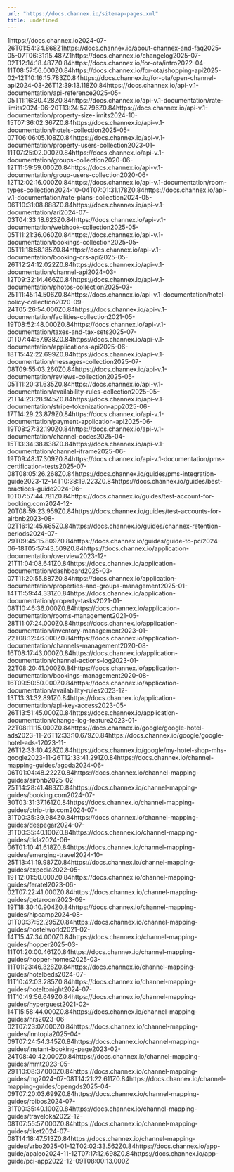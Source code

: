 ```yaml
---
url: "https://docs.channex.io/sitemap-pages.xml"
title: undefined
---
```


1https://docs.channex.io2024-07-26T01:54:34.868Z1https://docs.channex.io/about-channex-and-faq2025-05-07T06:31:15.487Z1https://docs.channex.io/changelog2025-07-02T12:14:18.487Z0.84https://docs.channex.io/for-ota/intro2022-04-11T08:57:56.000Z0.84https://docs.channex.io/for-ota/shopping-api2025-02-12T10:16:15.783Z0.84https://docs.channex.io/for-ota/open-channel-api2024-03-26T12:39:13.118Z0.84https://docs.channex.io/api-v.1-documentation/api-reference2025-05-05T11:16:30.428Z0.84https://docs.channex.io/api-v.1-documentation/rate-limits2024-06-20T13:24:57.796Z0.84https://docs.channex.io/api-v.1-documentation/property-size-limits2024-10-15T07:36:02.367Z0.84https://docs.channex.io/api-v.1-documentation/hotels-collection2025-05-07T06:06:05.108Z0.84https://docs.channex.io/api-v.1-documentation/property-users-collection2023-01-11T07:25:02.000Z0.84https://docs.channex.io/api-v.1-documentation/groups-collection2020-06-12T11:59:59.000Z0.84https://docs.channex.io/api-v.1-documentation/group-users-collection2020-06-12T12:02:16.000Z0.84https://docs.channex.io/api-v.1-documentation/room-types-collection2024-10-04T07:01:31.178Z0.84https://docs.channex.io/api-v.1-documentation/rate-plans-collection2024-05-06T10:31:08.888Z0.84https://docs.channex.io/api-v.1-documentation/ari2024-07-03T04:33:18.623Z0.84https://docs.channex.io/api-v.1-documentation/webhook-collection2025-05-05T11:21:36.060Z0.84https://docs.channex.io/api-v.1-documentation/bookings-collection2025-05-05T11:18:58.185Z0.84https://docs.channex.io/api-v.1-documentation/booking-crs-api2025-05-26T12:24:12.022Z0.84https://docs.channex.io/api-v.1-documentation/channel-api2024-03-12T09:32:14.466Z0.84https://docs.channex.io/api-v.1-documentation/photos-collection2025-03-25T11:45:14.506Z0.84https://docs.channex.io/api-v.1-documentation/hotel-policy-collection2020-09-24T05:26:54.000Z0.84https://docs.channex.io/api-v.1-documentation/facilities-collection2021-05-19T08:52:48.000Z0.84https://docs.channex.io/api-v.1-documentation/taxes-and-tax-sets2025-07-01T07:44:57.938Z0.84https://docs.channex.io/api-v.1-documentation/applications-api2025-06-18T15:42:22.699Z0.84https://docs.channex.io/api-v.1-documentation/messages-collection2025-07-08T09:55:03.260Z0.84https://docs.channex.io/api-v.1-documentation/reviews-collection2025-05-05T11:20:31.635Z0.84https://docs.channex.io/api-v.1-documentation/availability-rules-collection2025-05-21T14:23:28.945Z0.84https://docs.channex.io/api-v.1-documentation/stripe-tokenization-app2025-06-17T14:29:23.879Z0.84https://docs.channex.io/api-v.1-documentation/payment-application-api2025-06-19T08:27:32.190Z0.84https://docs.channex.io/api-v.1-documentation/channel-codes2025-04-15T13:34:38.838Z0.84https://docs.channex.io/api-v.1-documentation/channel-iframe2025-06-19T09:48:17.309Z0.84https://docs.channex.io/api-v.1-documentation/pms-certification-tests2025-07-08T08:05:26.268Z0.84https://docs.channex.io/guides/pms-integration-guide2023-12-14T10:38:19.223Z0.84https://docs.channex.io/guides/best-practices-guide2024-06-10T07:57:44.781Z0.84https://docs.channex.io/guides/test-account-for-booking.com2024-12-20T08:59:23.959Z0.84https://docs.channex.io/guides/test-accounts-for-airbnb2023-08-02T16:12:45.665Z0.84https://docs.channex.io/guides/channex-retention-periods2024-07-29T09:45:15.809Z0.84https://docs.channex.io/guides/guide-to-pci2024-06-18T05:57:43.509Z0.84https://docs.channex.io/application-documentation/overview2023-12-21T11:04:08.641Z0.84https://docs.channex.io/application-documentation/dashboard2025-03-07T11:20:55.887Z0.84https://docs.channex.io/application-documentation/properties-and-groups-management2025-01-14T11:59:44.331Z0.84https://docs.channex.io/application-documentation/property-tasks2021-01-08T10:46:36.000Z0.84https://docs.channex.io/application-documentation/rooms-management2021-05-28T11:07:24.000Z0.84https://docs.channex.io/application-documentation/inventory-management2023-01-22T08:12:46.000Z0.84https://docs.channex.io/application-documentation/channels-management2020-08-16T08:17:43.000Z0.84https://docs.channex.io/application-documentation/channel-actions-log2023-01-22T08:20:41.000Z0.84https://docs.channex.io/application-documentation/bookings-management2020-08-16T09:50:50.000Z0.84https://docs.channex.io/application-documentation/availability-rules2023-12-13T13:31:32.891Z0.84https://docs.channex.io/application-documentation/api-key-access2023-05-26T13:51:45.000Z0.84https://docs.channex.io/application-documentation/change-log-feature2023-01-22T08:11:15.000Z0.84https://docs.channex.io/google/google-hotel-ads2023-11-26T12:33:10.679Z0.84https://docs.channex.io/google/google-hotel-ads-12023-11-26T12:33:10.428Z0.84https://docs.channex.io/google/my-hotel-shop-mhs-google2023-11-26T12:33:41.291Z0.84https://docs.channex.io/channel-mapping-guides/agoda2024-06-06T01:04:48.222Z0.84https://docs.channex.io/channel-mapping-guides/airbnb2025-02-25T14:28:41.483Z0.84https://docs.channex.io/channel-mapping-guides/booking.com2024-07-30T03:31:37.161Z0.84https://docs.channex.io/channel-mapping-guides/ctrip-trip.com2024-07-31T00:35:39.984Z0.84https://docs.channex.io/channel-mapping-guides/despegar2024-07-31T00:35:40.100Z0.84https://docs.channex.io/channel-mapping-guides/dida2024-06-06T01:10:41.618Z0.84https://docs.channex.io/channel-mapping-guides/emerging-travel2024-10-25T13:41:19.987Z0.84https://docs.channex.io/channel-mapping-guides/expedia2022-05-19T12:01:50.000Z0.84https://docs.channex.io/channel-mapping-guides/feratel2023-06-02T07:22:41.000Z0.84https://docs.channex.io/channel-mapping-guides/getaroom2023-09-19T18:30:10.904Z0.84https://docs.channex.io/channel-mapping-guides/hipcamp2024-08-01T00:37:52.295Z0.84https://docs.channex.io/channel-mapping-guides/hostelworld2021-02-14T15:47:34.000Z0.84https://docs.channex.io/channel-mapping-guides/hopper2025-03-11T01:20:00.461Z0.84https://docs.channex.io/channel-mapping-guides/hopper-homes2025-03-11T01:23:46.328Z0.84https://docs.channex.io/channel-mapping-guides/hotelbeds2024-07-11T10:42:03.285Z0.84https://docs.channex.io/channel-mapping-guides/hoteltonight2024-07-11T10:49:56.649Z0.84https://docs.channex.io/channel-mapping-guides/hyperguest2021-02-14T15:58:44.000Z0.84https://docs.channex.io/channel-mapping-guides/hrs2023-06-02T07:23:07.000Z0.84https://docs.channex.io/channel-mapping-guides/inntopia2025-04-09T07:24:54.345Z0.84https://docs.channex.io/channel-mapping-guides/instant-booking-page2023-02-24T08:40:42.000Z0.84https://docs.channex.io/channel-mapping-guides/mmt2023-05-29T10:08:37.000Z0.84https://docs.channex.io/channel-mapping-guides/mg2024-07-08T14:21:22.611Z0.84https://docs.channex.io/channel-mapping-guides/opengds2025-04-09T07:20:03.699Z0.84https://docs.channex.io/channel-mapping-guides/roibos2024-07-31T00:35:40.100Z0.84https://docs.channex.io/channel-mapping-guides/traveloka2022-12-08T07:55:57.000Z0.84https://docs.channex.io/channel-mapping-guides/tiket2024-07-08T14:18:47.513Z0.84https://docs.channex.io/channel-mapping-guides/vrbo2025-01-12T02:02:33.562Z0.84https://docs.channex.io/app-guide/apaleo2024-11-12T07:17:12.698Z0.84https://docs.channex.io/app-guide/pci-app2022-12-09T08:00:13.000Z